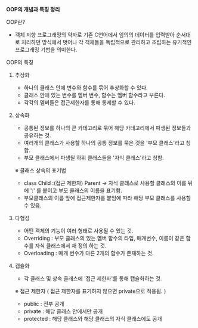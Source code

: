 **OOP의 개념과 특징 정리**

OOP란?
- 객체 지향 프로그래밍의 약자로 기존 C언어에서 임의의 데이터를 입력받아 순서대로 처리하던 방식에서 벗어나 각 객체들을 독립적으로 관리하고 조립하는 유기적인 프로그래밍 기법을 의미한다.


OOP의 특징
1. 추상화
    - 하나의 클래스 안에 변수와 함수를 묶어 추상화할 수 있다.
    - 클래스 안에 있는 변수를 멤버 변수, 함수는 멤버 함수라고 부른다.
    - 각각의 멤버들은 접근제한자를 통해 통제할 수 있다.


2. 상속화
     - 공통된 정보를 하나의 큰 카테고리로 묶어 해당 카테고리에서 파생된 정보들과 공유하는 것.
     - 여러개의 클래스가 사용할 하나의 공통 정보를 묶은 것을 '부모 클래스'라고 칭함.
     - 부모 클래스에서 파생될 하위 클래스들을 '자식 클래스'라고 칭함.
  
    ※ 클래스 상속의 표기법
      - class Child :(접근 제한자) Parent  -> 자식 클래스로 사용할 클래스의 이름 뒤에 ':' 를 붙이고 부모 클래스의 이름을 표기함.
      - 부모클래스의 이름 앞에 접근제한자를 붙임에 따라 해당 부모 클래스를 사용할 수 있음.

3. 다형성
    - 어떤 객체의 기능이 여러 형태로 사용될 수 있는 것.
    - Overriding : 부모 클래스의 있는 멤버 함수의 타입, 매개변수, 이름이 같은 함수를 자식 클래스에서 재 정의 하는 것.
    - Overloading : 매개 변수가 다른 2개의 함수가 존재하는 것.

4. 캡슐화
    - 각 클래스 및 상속 클래스에 '접근 제한자'를 통해 캡슐화하는 것.

    ※ 접근 제한자 ( 접근 제한자를 표기하지 않으면 private으로 적용됨. )
      - public : 전부 공개
      - private : 해당 클래스 안에서만 공개
      - protected : 해당 클래스와 해당 클래스의 자식 클래스에도 공개

